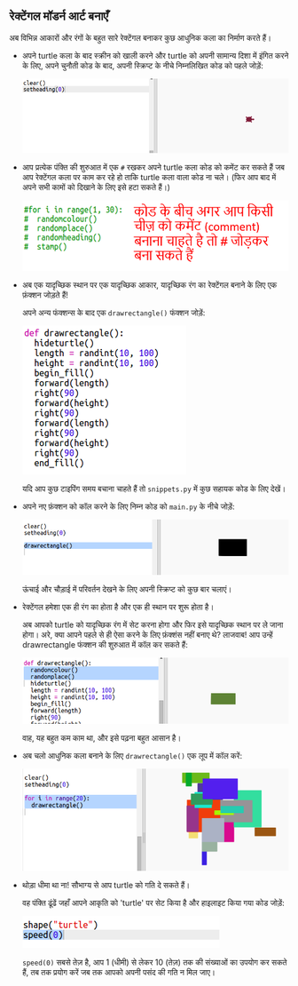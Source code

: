 ## रेक्टेंगल मॉडर्न आर्ट बनाएँ

अब विभिन्न आकारों और रंगों के बहुत सारे रेक्टेंगल बनाकर कुछ आधुनिक कला का निर्माण करते हैं।

+ अपने turtle कला के बाद स्क्रीन को खाली करने और turtle को अपनी सामान्य दिशा में इंगित करने के लिए, अपने चुनौती कोड के बाद, अपनी स्क्रिप्ट के नीचे निम्नलिखित कोड को पहले जोड़ें:
    
    ![स्क्रीनशॉट](images/modern-reset.png)

+ आप प्रत्येक पंक्ति की शुरुआत में एक `#` रखकर अपने turtle कला कोड को कमेंट कर सकते हैं जब आप रेक्टेंगल कला पर काम कर रहे हो ताकि turtle कला वाला कोड ना चले। (फिर आप बाद में अपने सभी कामों को दिखाने के लिए इसे हटा सकते हैं।)
    
    ![स्क्रीनशॉट](images/modern-comment.png)

+ अब एक यादृच्छिक स्थान पर एक यादृच्छिक आकार, यादृच्छिक रंग का रेक्टेंगल बनाने के लिए एक फ़ंक्शन जोड़ते हैं!
    
    अपने अन्य फंक्शन्स के बाद एक `drawrectangle()` फंक्शन जोड़ें:
    
    ![स्क्रीनशॉट](images/modern-rect-function.png)
    
    यदि आप कुछ टाइपिंग समय बचाना चाहते हैं तो `snippets.py` में कुछ सहायक कोड के लिए देखें।

+ अपने नए फ़ंक्शन को कॉल करने के लिए निम्न कोड को `main.py` के नीचे जोड़ें:
    
    ![स्क्रीनशॉट](images/modern-call-rect.png)
    
    ऊंचाई और चौड़ाई में परिवर्तन देखने के लिए अपनी स्क्रिप्ट को कुछ बार चलाएं।

+ रेक्टेंगल हमेशा एक ही रंग का होता है और एक ही स्थान पर शुरू होता है।
    
    अब आपको turtle को यादृच्छिक रंग में सेट करना होगा और फिर इसे यादृच्छिक स्थान पर ले जाना होगा। अरे, क्या आपने पहले से ही ऐसा करने के लिए फ़ंक्शंस नहीं बनाए थे? लाजवाब! आप उन्हें drawrectangle फंक्शन की शुरुआत में कॉल कर सकते हैं:
    
    ![स्क्रीनशॉट](images/modern-random-rect.png)
    
    वाह, यह बहुत कम काम था, और इसे पढ़ना बहुत आसान है।

+ अब चलो आधुनिक कला बनाने के लिए `drawrectangle()` एक लूप में कॉल करें:
    
    ![स्क्रीनशॉट](images/modern-rect-art.png)

+ थोड़ा धीमा था ना! सौभाग्य से आप turtle को गति दे सकते हैं।
    
    वह पंक्ति ढूंढें जहाँ आपने आकृति को 'turtle' पर सेट किया है और हाइलाइट किया गया कोड जोड़ें:
    
    ![स्क्रीनशॉट](images/modern-speed.png)
    
    `speed(0)` सबसे तेज़ है, आप 1 (धीमी) से लेकर 10 (तेज़) तक की संख्याओं का उपयोग कर सकते हैं, तब तक प्रयोग करें जब तक आपको अपनी पसंद की गति न मिल जाए।